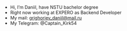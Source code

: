 - Hi, I’m Daniil, have NSTU bachelor degree
- Right now working at EXPERO as Backend Developer
- My mail: grighoriev_daniil@mail.ru
- My Telegram: @Captain_Kirk54

<!---
Danich27rus/Danich27rus is a ✨ special ✨ repository because its `README.md` (this file) appears on your GitHub profile.
You can click the Preview link to take a look at your changes.
--->
